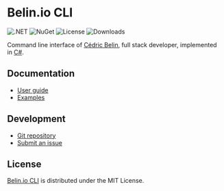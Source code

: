 # Belin.io CLI
![.NET](https://badgen.net/badge/.net/%3E%3D8.0/green) ![NuGet](https://badgen.net/nuget/v/Belin.Cli) ![License](https://badgen.net/badge/license/MIT/blue) ![Downloads](https://badgen.net/nuget/dt/Belin.Cli)

Command line interface of [Cédric Belin](https://belin.io), full stack developer,
implemented in [C#](https://learn.microsoft.com/en-us/dotnet/csharp).

## Documentation
- [User guide](https://github.com/cedx/cli/wiki)
- [Examples](https://github.com/cedx/cli/tree/main/example)

## Development
- [Git repository](https://github.com/cedx/cli)
- [Submit an issue](https://github.com/cedx/cli/issues)

## License
[Belin.io CLI](https://github.com/cedx/cli) is distributed under the MIT License.
